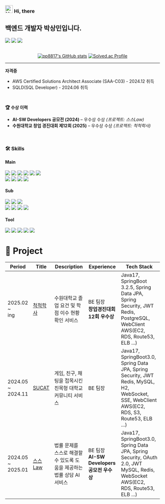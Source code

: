 ### <img src="https://raw.githubusercontent.com/Tarikul-Islam-Anik/Animated-Fluent-Emojis/master/Emojis/Hand%20gestures/Hand%20with%20Fingers%20Splayed%20Light%20Skin%20Tone.png" alt="Hand with Fingers Splayed Light Skin Tone" width="25" height="25" /> Hi, there
## 백엔드 개발자 박상민입니다.

<!--GITHUB_ACTIVITY:{"rows": 5}-->
<div>
  <a href="https://velog.io/@pp8817/posts"><img src="https://img.shields.io/badge/Tech Blog-d14836?style=flat&logo=Velog&logoColor=white&color=#79D9B6"/></a>
  <a href=""><img src="https://img.shields.io/badge/pp8817@naver.com-03C75A?style=flat&logo=Naver&logoColor=white"/></a>
  <a href="https://abiding-branch-9b1.notion.site/176dbad0f80a8000968ad724c97a77e5?pvs=4"><img src="https://img.shields.io/badge/Portfolio-000000?style=flat&logo=Notion&logoColor=white&color=000000"/></a>
</div>

<br>
<div align="center">
  
[![pp8817's GitHub stats](https://github-readme-stats.vercel.app/api?username=pp8817)](https://github.com/pp8817/github-readme-stats)
[![Solved.ac Profile](http://mazassumnida.wtf/api/v2/generate_badge?boj=pp8817)](https://solved.ac/pp8817/)

</div>

---
<Strong>자격증</Strong>
- AWS Certified Solutions Architect Associate (SAA-C03) - 2024.12 취득
- SQLD(SQL Developer) - 2024.06 취득

</br>

<Strong>🏆 수상 이력</Strong>
- <Strong>AI-SW Developers 공모전 (2024)</Strong> – 우수상 수상 *(프로젝트: 스스Law)*
- <Strong>수원대학교 창업 경진대회 제12회 (2025)</Strong> – 우수상 수상 *(프로젝트: 척척학사)*

<br>

### 🛠 Skills

#### Main
<div>
  <img src="https://img.shields.io/badge/Java-007396?style=flat-square&logo=Java&logoColor=white"/>
  <img src="https://img.shields.io/badge/Gradle-02303A?style=flat&logo=Gradle&logoColor=white"/>
  <img src="https://img.shields.io/badge/Spring-6DB33F?style=flat-square&logo=Spring&logoColor=white"/>
  <img src="https://img.shields.io/badge/SpringBoot-6DB33F?style=flat-square&logo=SpringBoot&logoColor=white"> 
  <img src="https://img.shields.io/badge/Spring Data JPA-6DB33F?style=flat-square&logo=spring&logoColor=white" /> 
  <img src="https://img.shields.io/badge/Spring Security-6DB33F?style=flat-square&logo=springsecurity&logoColor=white" />
</div>
<div>
  <img src="https://img.shields.io/badge/Python-3776AB?style=flat&logo=Python&logoColor=white"/>
  <img src="https://img.shields.io/badge/Mysql-4479A1?style=flat-square&logo=Mysql&logoColor=white"/>
  <img src="https://img.shields.io/badge/PostgreSql-4169E1?style=flat-square&logo=PostgreSql&logoColor=white"/>
  <img src="https://img.shields.io/badge/redis-%23DD0031.svg?style=flat-square&logo=redis&logoColor=white" />
</div>

#### Sub
<div>
  <img src="https://img.shields.io/badge/Swagger-85EA2D?style=flat&logo=Swagger&logoColor=white"/>
  <img src="https://img.shields.io/badge/Docker-2496ED?style=flat&logo=Docker&logoColor=white"/>
  <img src="https://img.shields.io/badge/QueryDSL-0094F5?style=flat-square&logo=QueryDSL&logoColor=white" /> 
</div>
<div>
  <img src="https://img.shields.io/badge/Amazon-F68F1E?style=flat&logo=Amazon&logoColor=white"/>
  <img src="https://img.shields.io/badge/Amazon--EC2-FF9900?style=flat&logo=AmazonEC2&logoColor=white"/>
  <img src="https://img.shields.io/badge/Amazon--RDS-527FFF?style=flat&logo=AmazonRDS&logoColor=white"/>
  <img src="https://img.shields.io/badge/Amazon--S3-569A31?style=flat&logo=AmazonS3&logoColor=white"/>  
</div>

#### Tool
<div>
  <img src="https://img.shields.io/badge/InteliJ-000000?style=flat&logo=InteliJ&logoColor=white"/>
  <img src="https://img.shields.io/badge/Git-F05032?style=flat&logo=Git&logoColor=white"/>
  <img src="https://img.shields.io/badge/Github-181717?style=flat-square&logo=Github&logoColor=white"/>
  <img src="https://img.shields.io/badge/Postman-FF6C37?style=flat&logo=Postman&logoColor=white"/>
  <img src="https://img.shields.io/badge/Notion-000000?style=flat&logo=Notion&logoColor=white"/>
</div>

# 🚀 Project

| Period                  | Title                                                                                                                                             | Description                                                                                | Experience                   | Tech Stack                                                                                    |
| ----------------------- | ------------------------------------------------------------------------------------------------------------------------------------------------- | -------------------------------------------------------------------------------------------------------- | ---------------------------- | --------------------------------------------------------------------------------------------- |
| 2025.02 <br>~ <br> ing      |   [척척학사](https://github.com/pp8817/Chukchuk-haksa_Server)      | 수원대학교 졸업 요건 및 학점 이수 현황 확인 서비스 | BE 팀장<br> <Strong>창업경진대회 12회 우수상</Strong>          |     Java17, SpringBoot 3.2.5, Spring Data JPA, Spring Security, JWT <br> Redis, PostgreSQL, WebClient <br>AWS(EC2, RDS, Route53, ELB ...)                                                     |
| 2024.05 <br>~ <br> 2024.11      |   [SUCAT](https://github.com/Suwon-University-Community-SUCAT/Sucat-Server)                                | 게임, 친구, 채팅을 접목시킨 친목형 대학교 커뮤니티 서비스   | BE 팀장  | Java17, SpringBoot3.0, Spring Data JPA, Spring Security, JWT <br> Redis, MySQL, H2, WebSocket, SSE, WebClient <br>AWS(EC2, RDS, S3, Route53, ELB ...)                                                            |
| 2024.05 <br>~ <br> 2025.01      | [스스Law](https://github.com/HanIum2024-AILawyer/SSL-Server)                                           | 법률 문제를 스스로 해결할 수 있도록 도움을 제공하는 법률 상담 AI 서비스     | BE 팀장<br><Strong>AI-SW Developers 공모전 우수상</Strong>  | Java17, SpringBoot3.0, Spring Data JPA, Spring Security, OAuth 2.0, JWT <br>MySQL, Redis, WebSocket <br>AWS(EC2, RDS, Route53, ELB ...)                              |

